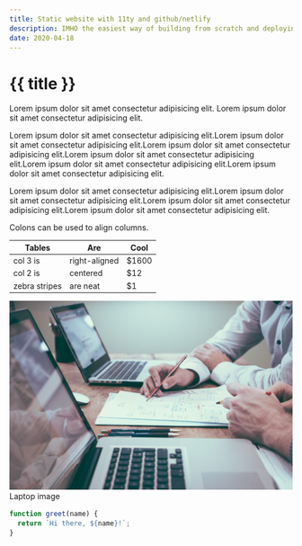 ```yaml
---
title: Static website with 11ty and github/netlify  
description: IMHO the easiest way of building from scratch and deploying the static site with 11ty static site generator and netlify.
date: 2020-04-18
---
```


# {{ title }}

Lorem ipsum dolor sit amet consectetur adipisicing elit. Lorem ipsum dolor sit amet consectetur adipisicing elit.

Lorem ipsum dolor sit amet consectetur adipisicing elit.Lorem ipsum dolor sit amet consectetur adipisicing elit.Lorem ipsum dolor sit amet consectetur adipisicing elit.Lorem ipsum dolor sit amet consectetur adipisicing elit.Lorem ipsum dolor sit amet consectetur adipisicing elit.Lorem ipsum dolor sit amet consectetur adipisicing elit.

Lorem ipsum dolor sit amet consectetur adipisicing elit.Lorem ipsum dolor sit amet consectetur adipisicing elit.Lorem ipsum dolor sit amet consectetur adipisicing elit.Lorem ipsum dolor sit amet consectetur adipisicing elit.

Colons can be used to align columns.

| Tables        | Are           | Cool  |
| ------------- |-------------  | -----|
| col 3 is      | right-aligned | $1600 |
| col 2 is      | centered      |   $12 |
| zebra stripes | are neat      |    $1 |

![laptop image](/assets/post-images/laptop.jpeg)
<span class="image-caption">Laptop image</span>

``` js
function greet(name) {
  return `Hi there, ${name}!`;
}
```